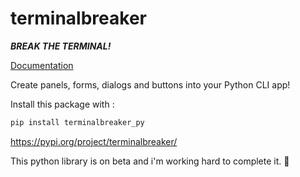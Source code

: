 # terminalbreaker

***BREAK THE TERMINAL!***

[Documentation](https://github.com/Ellicode/terminalbreaker/wiki)

Create panels, forms, dialogs and buttons into your Python CLI app! 

Install this package with : 
```s
pip install terminalbreaker_py
```
https://pypi.org/project/terminalbreaker/

This python library is on beta and i'm working hard to complete it. 🤝

